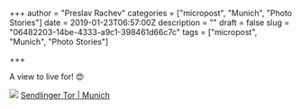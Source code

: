 +++
author = "Preslav Rachev"
categories = ["micropost", "Munich", "Photo Stories"]
date = 2019-01-23T06:57:00Z
description = ""
draft = false
slug = "06482203-14be-4333-a9c1-398461d66c7c"
tags = ["micropost", "Munich", "Photo Stories"]

+++

A view to live for! 😍

![](https://images.unsplash.com/photo-1549954489-d19021417c77?ixlib=rb-1.2.1&ixid=eyJhcHBfaWQiOjEyMDd9&auto=format&fit=crop&w=2768&q=80)
<a href="https://unsplash.com/photos/4Xdl1bzWT4I">Sendlinger Tor | Munich</a>

